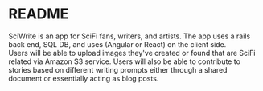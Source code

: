 # README

SciWrite is an app for SciFi fans, writers, and artists.
The app uses a rails back end, SQL DB, and uses (Angular or React) on the client side.  
Users will be able to upload images they've created or found that are SciFi related via Amazon S3 service.
Users will also be able to contribute to stories based on different writing prompts either through a shared document or essentially acting as blog posts.

